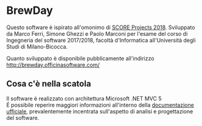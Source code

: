 # BrewDay
Questo software è ispirato all'omonimo di [SCORE Projects 2018](http://score-contest.org/2018/projects/brewday.php).
Sviluppato da Marco Ferri, Simone Ghezzi e Paolo Marconi per l'esame del corso di Ingegneria del software 2017/2018, facoltà d'Informatica all'Università degli Studi di Milano-Bicocca.

Quanto sviluppato è disponibile pubblicamente all'indirizzo http://brewday.officinasoftware.com/

## Cosa c'è nella scatola
Il software è realizzato con architettura Microsoft .NET MVC 5  
É possibile reperire maggiori informazioni all'interno della [documentazione ufficiale](https://mferri17.gitbooks.io/brewday-documentazione/), prevalentemente incentrata sull'aspetto di analisi e progettazione del software.

